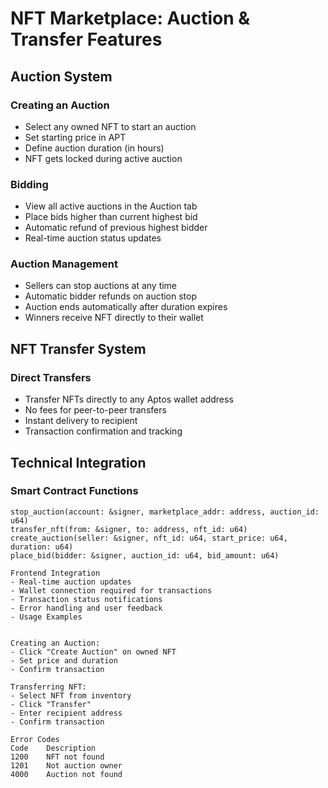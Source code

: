 # NFT Marketplace: Auction & Transfer Features

## Auction System

### Creating an Auction
- Select any owned NFT to start an auction
- Set starting price in APT
- Define auction duration (in hours)
- NFT gets locked during active auction

### Bidding
- View all active auctions in the Auction tab
- Place bids higher than current highest bid
- Automatic refund of previous highest bidder
- Real-time auction status updates

### Auction Management
- Sellers can stop auctions at any time
- Automatic bidder refunds on auction stop
- Auction ends automatically after duration expires
- Winners receive NFT directly to their wallet

## NFT Transfer System

### Direct Transfers
- Transfer NFTs directly to any Aptos wallet address
- No fees for peer-to-peer transfers
- Instant delivery to recipient
- Transaction confirmation and tracking

## Technical Integration

### Smart Contract Functions
```move
stop_auction(account: &signer, marketplace_addr: address, auction_id: u64)
transfer_nft(from: &signer, to: address, nft_id: u64)
create_auction(seller: &signer, nft_id: u64, start_price: u64, duration: u64)
place_bid(bidder: &signer, auction_id: u64, bid_amount: u64)

Frontend Integration
- Real-time auction updates
- Wallet connection required for transactions
- Transaction status notifications
- Error handling and user feedback
- Usage Examples


Creating an Auction:
- Click "Create Auction" on owned NFT
- Set price and duration
- Confirm transaction

Transferring NFT:
- Select NFT from inventory
- Click "Transfer"
- Enter recipient address
- Confirm transaction

Error Codes
Code	Description
1200	NFT not found
1201	Not auction owner
4000	Auction not found
